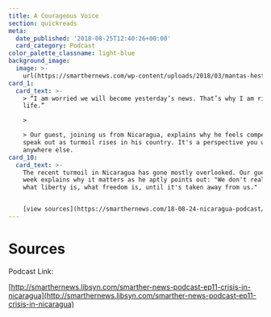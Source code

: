 ```yaml
---
title: A Courageous Voice
section: quickreads
meta:
  date_published: '2018-08-25T12:40:26+00:00'
  card_category: Podcast
color_palette_classname: light-blue
background_image:
  image: >-
    url(https://smarthernews.com/wp-content/uploads/2018/03/mantas-hesthaven-135478-unsplash-scaled-e1584331380490-367x367.jpg)
card_1:
  card_text: >-
    > “I am worried we will become yesterday’s news. That’s why I am risking my
    life.”

    > 

    > Our guest, joining us from Nicaragua, explains why he feels compelled to
    speak out as turmoil rises in his country. It's a perspective you won't hear
    anywhere else.
card_10:
  card_text: >-
    The recent turmoil in Nicaragua has gone mostly overlooked. Our guest this
    week explains why it matters as he aptly points out: "We don't really know
    what liberty is, what freedom is, until it's taken away from us."


    [view sources](https://smarthernews.com/18-08-24-nicaragua-podcast/)
---
```

Sources
=======

Podcast Link:

[http://smarthernews.libsyn.com/smarther-news-podcast-ep11-crisis-in-nicaragua](http://smarthernews.libsyn.com/smarther-news-podcast-ep11-crisis-in-nicaragua)